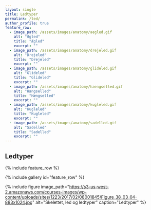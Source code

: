 ```yaml
---
layout: single
title: Ledtyper
permalink: /led/
author_profile: true
feature_row:
  - image_path: /assets/images/anatomy/aegled.gif
    alt: "Ægled"
    title: "Ægled"
    excerpt: ""
  - image_path: /assets/images/anatomy/drejeled.gif
    alt: "Drejeled"
    title: "Drejeled"
    excerpt: ""
  - image_path: /assets/images/anatomy/glideled.gif
    alt: "Glideled"
    title: "Glideled"
    excerpt: ""
  - image_path: /assets/images/anatomy/haengselled.gif
    alt: "Hængselled"
    title: "Hængselled"
    excerpt: ""
  - image_path: /assets/images/anatomy/kugleled.gif
    alt: "Kugleled"
    title: "Kugleled"
    excerpt: ""
  - image_path: /assets/images/anatomy/sadelled.gif
    alt: "Sadelled"
    title: "Sadelled"
    excerpt: ""
---
```


## Ledtyper

{% include feature_row %}

{% include gallery id="feature_row" %}

{% include figure image_path="https://s3-us-west-2.amazonaws.com/courses-images/wp-content/uploads/sites/1223/2017/02/08001845/Figure_38_03_04-883x1024.jpg" alt="Skelettet, led og ledtyper" caption="Ledtyper" %}